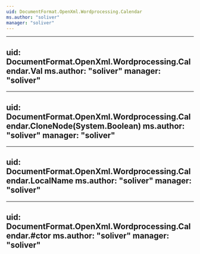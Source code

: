 ```yaml
---
uid: DocumentFormat.OpenXml.Wordprocessing.Calendar
ms.author: "soliver"
manager: "soliver"
---
```


---
uid: DocumentFormat.OpenXml.Wordprocessing.Calendar.Val
ms.author: "soliver"
manager: "soliver"
---

---
uid: DocumentFormat.OpenXml.Wordprocessing.Calendar.CloneNode(System.Boolean)
ms.author: "soliver"
manager: "soliver"
---

---
uid: DocumentFormat.OpenXml.Wordprocessing.Calendar.LocalName
ms.author: "soliver"
manager: "soliver"
---

---
uid: DocumentFormat.OpenXml.Wordprocessing.Calendar.#ctor
ms.author: "soliver"
manager: "soliver"
---
